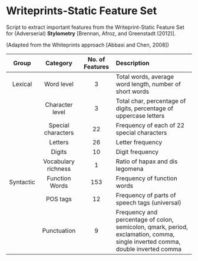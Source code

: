 # Writeprints-Static Feature Set

Script to extract important features from the Writeprint-Static Feature Set for (Adverserial) __Stylometry__
[Brennan, Afroz, and Greenstadt (2012)].

(Adapted from the Whiteprints approach [Abbasi and Chen, 2008])


| Group     | Category            | No. of Features | Description                                                       |
| :-------: |:-------------------:| :--------------:| :---------------------------------------------------------------- |
| Lexical   | Word level          | 3               | Total words, average word length, number of short words           |
|           | Character level     | 3               | Total char, percentage of digits, percentage of uppercase letters |
|           | Special characters  | 22              | Frequency of each of 22 special characters                        |                      
|           | Letters             | 26              | Letter frequency                                                  |
|           | Digits              | 10              | Digit frequency                                                   |
|           | Vocabulary richness | 1               | Ratio of hapax and dis legomena                                   |
| Syntactic | Function Words      | 153             | Frequency of function words                                       |
|           | POS tags            | 12              | Frequency of parts of speech tags (universal)                     |
|           | Punctuation         | 9               | Frequency and percentage of colon, semicolon, qmark, period, exclamation, comma, single inverted comma, double inverted comma |
